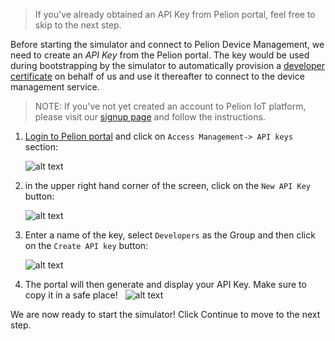 > If you've already obtained an API Key from Pelion portal, feel free to skip to the next step.

Before starting the simulator and connect to Pelion Device Management, we need to create an _API Key_ from the Pelion portal. The key would be used during bootstrapping by the simulator to automatically provision a [developer certificate](https://www.pelion.com/docs/device-management/current/provisioning-process/provisioning-development-devices.html) on behalf of us and use it thereafter to connect to the device management service.

> NOTE: If you've not yet created an account to Pelion IoT platform, please visit our [signup page](https://os.mbed.com/pelion-free-tier/?utm_source=pelion-homepage) and follow the instructions.

1. [Login to Pelion portal](https://portal.mbedcloud.com/) and click on `Access Management-> API keys` section:
    &nbsp;
    
    ![alt text](https://i.ibb.co/Y2NyLpL/portal-api-keys.png "API Keys")

2.  in the upper right hand corner of the screen, click on the `New API Key` button:
    &nbsp;
    
    ![alt text](https://i.ibb.co/h7m4FYk/portal-new-key.png "New API key")
    
3.  Enter a name of the key, select `Developers` as the Group and then click on the `Create API key` button:
    &nbsp;
    
    ![alt text](https://i.ibb.co/VB9h92J/portal-create-api-key.png "Create API Key")

4. The portal will then generate and display your API Key. Make sure to copy it in a safe place!
    &nbsp;
    ![alt text](https://i.ibb.co/FHw5WFf/portal-api-key.png "Display API Key")


We are now ready to start the simulator! Click Continue to move to the next step.

